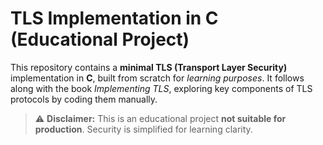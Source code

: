 # TLS Implementation in C (Educational Project)

This repository contains a **minimal TLS (Transport Layer Security)** implementation in **C**, built from scratch for *learning purposes*. It follows along with the book *Implementing TLS*, exploring key components of TLS protocols by coding them manually.

> ⚠️ **Disclaimer:** This is an educational project **not suitable for production**. Security is simplified for learning clarity.
